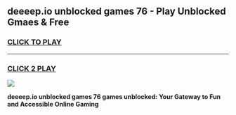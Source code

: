 
## deeeep.io unblocked games 76 - Play Unblocked Gmaes & Free
<h3>
<a href="https://news.freeplayer.one?title=deeeep.io_unblocked_games_76&ref=16F">CLICK TO PLAY</a></h3>
<hr>

<h3>
<a href="https://news.freeplayer.one?title=deeeep.io_unblocked_games_76&ref=16F">CLICK 2 PLAY</a>
  
</h3>

<a href="https://news.freeplayer.one?title=deeeep.io_unblocked_games_76&ref=16F/"><img src="https://clearcache.store/games.png"></a>


**deeeep.io unblocked games 76 games unblocked: Your Gateway to Fun and Accessible Online Gaming**
